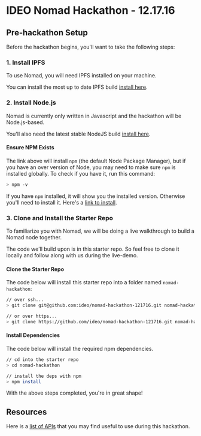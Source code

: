 # IDEO Nomad Hackathon - 12.17.16

## Pre-hackathon Setup

Before the hackathon begins, you'll want to take the following steps:

### 1. Install IPFS 

To use Nomad, you will need IPFS installed on your machine. 

You can install the most up to date IPFS build [install here](https://ipfs.io/).

### 2. Install Node.js

Nomad is currently only written in Javascript and the hackathon will be Node.js-based. 

You'll also need the latest stable NodeJS build [install here](https://nodejs.org/en/).

#### Ensure NPM Exists

The link above will install `npm` (the default Node Package Manager), but if you have
an over version of Node, you may need to make sure `npm` is installed globally. To check
if you have it, run this command:

```sh
> npm -v
```

If you have `npm` installed, it will show you the installed version. Otherwise you'll need
to install it. Here's a [link to install](http://blog.npmjs.org/post/85484771375/how-to-install-npm).

### 3. Clone and Install the Starter Repo

To familiarize you with Nomad, we will be doing a live walkthrough to build a Nomad node together. 

The code we'll build upon is in this starter repo. So feel free to clone it locally and 
follow along with us during the live-demo.

#### Clone the Starter Repo

The code below will install this starter repo into a folder named `nomad-hackathon`:

```sh
// over ssh...
> git clone git@github.com:ideo/nomad-hackathon-121716.git nomad-hackathon

// or over https...
> git clone https://github.com/ideo/nomad-hackathon-121716.git nomad-hackathon
```

#### Install Dependencies

The code below will install the required npm dependencies.

```sh
// cd into the starter repo 
> cd nomad-hackathon

// install the deps with npm
> npm install
```

With the above steps completed, you're in great shape!

## Resources

Here is a [list of APIs](https://github.com/toddmotto/public-apis) that you 
may find useful to use during this hackathon.

